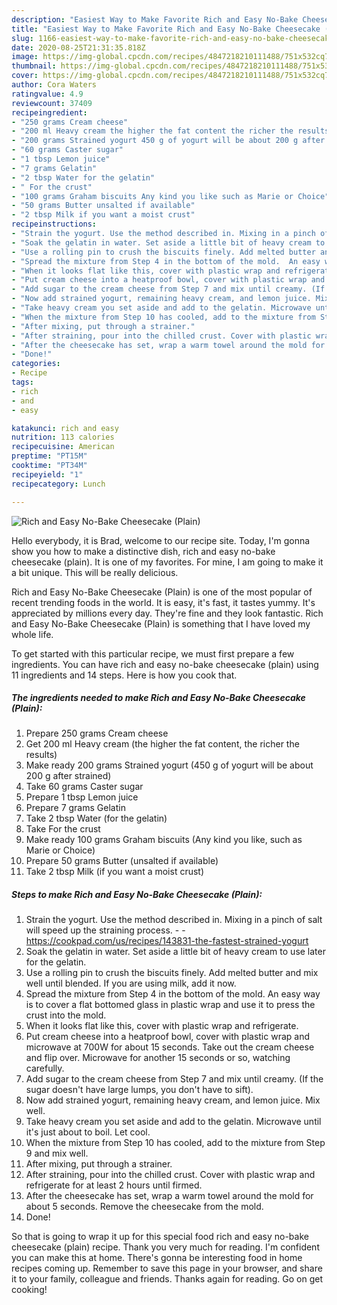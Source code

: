 ```yaml
---
description: "Easiest Way to Make Favorite Rich and Easy No-Bake Cheesecake (Plain)"
title: "Easiest Way to Make Favorite Rich and Easy No-Bake Cheesecake (Plain)"
slug: 1166-easiest-way-to-make-favorite-rich-and-easy-no-bake-cheesecake-plain
date: 2020-08-25T21:31:35.818Z
image: https://img-global.cpcdn.com/recipes/4847218210111488/751x532cq70/rich-and-easy-no-bake-cheesecake-plain-recipe-main-photo.jpg
thumbnail: https://img-global.cpcdn.com/recipes/4847218210111488/751x532cq70/rich-and-easy-no-bake-cheesecake-plain-recipe-main-photo.jpg
cover: https://img-global.cpcdn.com/recipes/4847218210111488/751x532cq70/rich-and-easy-no-bake-cheesecake-plain-recipe-main-photo.jpg
author: Cora Waters
ratingvalue: 4.9
reviewcount: 37409
recipeingredient:
- "250 grams Cream cheese"
- "200 ml Heavy cream the higher the fat content the richer the results"
- "200 grams Strained yogurt 450 g of yogurt will be about 200 g after strained"
- "60 grams Caster sugar"
- "1 tbsp Lemon juice"
- "7 grams Gelatin"
- "2 tbsp Water for the gelatin"
- " For the crust"
- "100 grams Graham biscuits Any kind you like such as Marie or Choice"
- "50 grams Butter unsalted if available"
- "2 tbsp Milk if you want a moist crust"
recipeinstructions:
- "Strain the yogurt. Use the method described in. Mixing in a pinch of salt will speed up the straining process.  https://cookpad.com/us/recipes/143831-the-fastest-strained-yogurt"
- "Soak the gelatin in water. Set aside a little bit of heavy cream to use later for the gelatin."
- "Use a rolling pin to crush the biscuits finely. Add melted butter and mix well until blended. If you are using milk, add it now."
- "Spread the mixture from Step 4 in the bottom of the mold.  An easy way is to cover a flat bottomed glass in plastic wrap and use it to press the crust into the mold."
- "When it looks flat like this, cover with plastic wrap and refrigerate."
- "Put cream cheese into a heatproof bowl, cover with plastic wrap and microwave at 700W for about 15 seconds. Take out the cream cheese and flip over. Microwave for another 15 seconds or so, watching carefully."
- "Add sugar to the cream cheese from Step 7 and mix until creamy. (If the sugar doesn&#39;t have large lumps, you don&#39;t have to sift)."
- "Now add strained yogurt, remaining heavy cream, and lemon juice. Mix well."
- "Take heavy cream you set aside and add to the gelatin. Microwave until it&#39;s just about to boil. Let cool."
- "When the mixture from Step 10 has cooled, add to the mixture from Step 9 and mix well."
- "After mixing, put through a strainer."
- "After straining, pour into the chilled crust. Cover with plastic wrap and refrigerate for at least 2 hours until firmed."
- "After the cheesecake has set, wrap a warm towel around the mold for about 5 seconds. Remove the cheesecake from the mold."
- "Done!"
categories:
- Recipe
tags:
- rich
- and
- easy

katakunci: rich and easy 
nutrition: 113 calories
recipecuisine: American
preptime: "PT15M"
cooktime: "PT34M"
recipeyield: "1"
recipecategory: Lunch

---
```



![Rich and Easy No-Bake Cheesecake (Plain)](https://img-global.cpcdn.com/recipes/4847218210111488/751x532cq70/rich-and-easy-no-bake-cheesecake-plain-recipe-main-photo.jpg)

Hello everybody, it is Brad, welcome to our recipe site. Today, I'm gonna show you how to make a distinctive dish, rich and easy no-bake cheesecake (plain). It is one of my favorites. For mine, I am going to make it a bit unique. This will be really delicious.

Rich and Easy No-Bake Cheesecake (Plain) is one of the most popular of recent trending foods in the world. It is easy, it's fast, it tastes yummy. It's appreciated by millions every day. They're fine and they look fantastic. Rich and Easy No-Bake Cheesecake (Plain) is something that I have loved my whole life.




To get started with this particular recipe, we must first prepare a few ingredients. You can have rich and easy no-bake cheesecake (plain) using 11 ingredients and 14 steps. Here is how you cook that.

<!--inarticleads1-->

##### The ingredients needed to make Rich and Easy No-Bake Cheesecake (Plain):

1. Prepare 250 grams Cream cheese
1. Get 200 ml Heavy cream (the higher the fat content, the richer the results)
1. Make ready 200 grams Strained yogurt (450 g of yogurt will be about 200 g after strained)
1. Take 60 grams Caster sugar
1. Prepare 1 tbsp Lemon juice
1. Prepare 7 grams Gelatin
1. Take 2 tbsp Water (for the gelatin)
1. Take  For the crust
1. Make ready 100 grams Graham biscuits (Any kind you like, such as Marie or Choice)
1. Prepare 50 grams Butter (unsalted if available)
1. Take 2 tbsp Milk (if you want a moist crust)




<!--inarticleads2-->

##### Steps to make Rich and Easy No-Bake Cheesecake (Plain):

1. Strain the yogurt. Use the method described in. Mixing in a pinch of salt will speed up the straining process. -  - https://cookpad.com/us/recipes/143831-the-fastest-strained-yogurt
1. Soak the gelatin in water. Set aside a little bit of heavy cream to use later for the gelatin.
1. Use a rolling pin to crush the biscuits finely. Add melted butter and mix well until blended. If you are using milk, add it now.
1. Spread the mixture from Step 4 in the bottom of the mold.  An easy way is to cover a flat bottomed glass in plastic wrap and use it to press the crust into the mold.
1. When it looks flat like this, cover with plastic wrap and refrigerate.
1. Put cream cheese into a heatproof bowl, cover with plastic wrap and microwave at 700W for about 15 seconds. Take out the cream cheese and flip over. Microwave for another 15 seconds or so, watching carefully.
1. Add sugar to the cream cheese from Step 7 and mix until creamy. (If the sugar doesn&#39;t have large lumps, you don&#39;t have to sift).
1. Now add strained yogurt, remaining heavy cream, and lemon juice. Mix well.
1. Take heavy cream you set aside and add to the gelatin. Microwave until it&#39;s just about to boil. Let cool.
1. When the mixture from Step 10 has cooled, add to the mixture from Step 9 and mix well.
1. After mixing, put through a strainer.
1. After straining, pour into the chilled crust. Cover with plastic wrap and refrigerate for at least 2 hours until firmed.
1. After the cheesecake has set, wrap a warm towel around the mold for about 5 seconds. Remove the cheesecake from the mold.
1. Done!




So that is going to wrap it up for this special food rich and easy no-bake cheesecake (plain) recipe. Thank you very much for reading. I'm confident you can make this at home. There's gonna be interesting food in home recipes coming up. Remember to save this page in your browser, and share it to your family, colleague and friends. Thanks again for reading. Go on get cooking!
